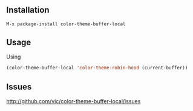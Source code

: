 #

## Installation

```
M-x package-install color-theme-buffer-local
```

## Usage

Using 

```lisp
(color-theme-buffer-local 'color-theme-robin-hood (current-buffer))
```

## Issues

http://github.com/vic/color-theme-buffer-local/issues

